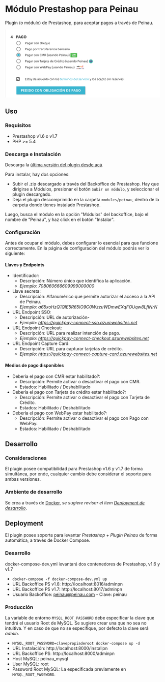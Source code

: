 # Módulo Prestashop para Peinau

Plugin (o módulo) de Prestashop, para aceptar pagos a través de Peinau.

![Screenshot de pagos](views/img/screenshot.png)

## Uso
### Requisitos
- Prestashop v1.6 o v1.7
- PHP >= 5.4

### Descarga e Instalación

Descarga la [última versión del plugin desde acá](https://github.com/peinau/peinau-plugin-prestashop/releases/latest).

Para instalar, hay dos opciones:

- Subir el .zip descargado a través del Backoffice de Prestashop. Hay que dirigirse a Módulos, presionar el botón ```Subir un módulo```, y seleccionar el plugin descargado.
- Deja el plugin descomprimido en la carpeta ```modules/peinau```, dentro de la carpeta donde tienes instalado Prestashop.

Luego, busca el módulo en la opción "Módulos" del backoffice, bajo el nombre de "Peinau", y haz click en el botón "Instalar".

### Configuración

Antes de ocupar el módulo, debes configurar lo esencial para que funcione correctamente. En la página de configuración del módulo podrás ver lo siguiente:

#### Llaves y Endpoints 

- Identificador:
	- Descripción: Número único que identifica la aplicación.
	- _Ejemplo: 708060666609999000000_
- Llave secreta:
	- Descripción: Alfanumérico que permite autorizar el acceso a la API de Peinau.
	- _Ejemplo: a65xoHzQ1QlE5R65IO9C0WzzuWDmwEXqFOUqw8LfINrN_
- URL Endpoint SSO:
	- Descripción: URL de autorización-
	- _Ejemplo: https://quickpay-connect-sso.azurewebsites.net_
- URL Endpoint Checkout:
	- Descripción: URL para realizar intención de pago.
	- _Ejemplo: https://quickpay-connect-checkout.azurewebsites.net_
- URL Endpoint Capture Card: 
	- Descripción: URL para capturar tarjetas de crédito.
	- _Ejemplo: https://quickpay-connect-capture-card.azurewebsites.net_

#### Medios de pago disponibles

- Debería el pago con CMR estar habilitado?:
	- Descripción: Permite activar o desactivar el pago con CMR.
	- Estados: Habilitado / Deshabilitado
- Debería el pago con Tarjeta de crédito estar habilitado?:
	- Descripción: Permite activar o desactivar el pago con Tarjeta de Crédito.
	- Estados: Habilitado / Deshabilitado
- Debería el pago con WebPay estar habilitado?: 
	- Descripción: Permite activar o desactivar el pago con Pago con WebPay.
	- Estados: Habilitado / Deshabilitado


## Desarrollo

### Consideraciones
El plugin posee compatibilidad para Prestashop v1.6 y v1.7 de forma simultánea, por ende, cualquier cambio debe considerar el soporte para ambas versiones.

### Ambiente de desarrollo
Se crea a través de [Docker](https://www.docker.com), _se sugiere revisar el item [Deployment de desarrollo](#desarrollo)_.

## Deployment

El plugin posee soporte para levantar _Prestashop + Plugin Peinau_ de forma automática, a través de Docker Compose.

### Desarrollo

docker-compose-dev.yml levantará dos contenedores de Prestashop, v1.6 y v1.7

* ```docker-compose -f docker-compose-dev.yml up```
* URL Backoffice PS v1.6: http://localhost:8016/adminpn
* URL Backoffice PS v1.7: http://localhost:8017/adminpn
* Usuario Backoffice: peinau@peinau.com - Clave: peinau

### Producción

La variable de entorno ```MYSQL_ROOT_PASSWORD``` debe especificar la clave que tendrá el usuario Root de MySQL. Se sugiere crear una que no sea no intuitiva. Y en caso de que no se especifique, por defecto la clave será _admin_.

* ```MYSQL_ROOT_PASSWORD=clavepropiaderoot docker-compose up -d```
* URL Instalación: http://localhost:8000/installpn
* URL Backoffice PS: http://localhost:8000/adminpn
* Host MySQL: peinau_mysql
* User MySQL: root
* Password Root MySQL: La especificada previamente en ```MYSQL_ROOT_PASSWORD```.

